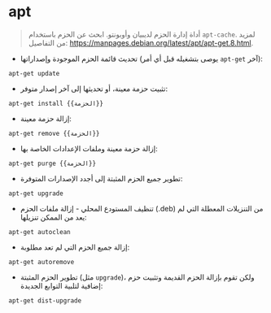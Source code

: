 # apt

> أداة إدارة الحزم لديبيان وأوبونتو.
> ابحث عن الحزم باستخدام `apt-cache`.
> لمزيد من التفاصيل: <https://manpages.debian.org/latest/apt/apt-get.8.html>.

- تحديث قائمة الحزم الموجودة وإصداراتها (يوصى بتشغيله قبل أي أمر `apt-get` آخر):

`apt-get update`

- تثبيت حزمة معينة، أو تحديثها إلى آخر إصدار متوفر:

`apt-get install {{الحزمة}}`

- إزالة حزمة معينة:

`apt-get remove {{الحزمة}}`

- إزالة حزمة معينة وملفات الإعدادات الخاصة بها:

`apt-get purge {{الحزمة}}`

- تطوير جميع الحزم المثبتة إلى أجدد الإصدارات المتوفرة:

`apt-get upgrade`

- تنظيف المستودع المحلي - إزالة ملفات الحزم (.deb) من التنزيلات المعطلة التي لم يعد من الممكن تنزيلها:

`apt-get autoclean`

- إزالة جميع الحزم التي لم تعد مطلوبة:

`apt-get autoremove`

- تطوير الحزم المثبتة (مثل `upgrade`)، ولكن تقوم بإزالة الحزم القديمة وتثبيت حزم إضافية لتلبية التوابع الجديدة:

`apt-get dist-upgrade`
